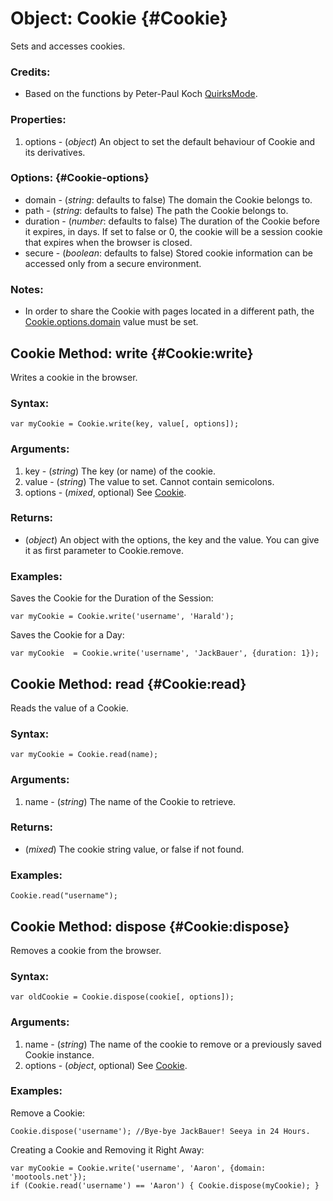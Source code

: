 Object: Cookie {#Cookie}
========================

Sets and accesses cookies.

### Credits:

- Based on the functions by Peter-Paul Koch [QuirksMode][].

### Properties:

1. options - (*object*) An object to set the default behaviour of Cookie and its derivatives.

###	Options: {#Cookie-options}

* domain   - (*string*: defaults to false) The domain the Cookie belongs to.
* path     - (*string*: defaults to false) The path the Cookie belongs to.
* duration - (*number*: defaults to false) The duration of the Cookie before it expires, in days. If set to false or 0, the cookie will be a session cookie that expires when the browser is closed.
* secure   - (*boolean*: defaults to false) Stored cookie information can be accessed only from a secure environment.

### Notes:

- In order to share the Cookie with pages located in a different path, the [Cookie.options.domain][] value must be set.



Cookie Method: write {#Cookie:write}
--------------------------------

Writes a cookie in the browser.

###	Syntax:

	var myCookie = Cookie.write(key, value[, options]);

###	Arguments:

1. key     - (*string*) The key (or name) of the cookie.
2. value   - (*string*) The value to set.  Cannot contain semicolons.
3. options - (*mixed*, optional) See [Cookie][].

###	Returns:

* (*object*) An object with the options, the key and the value. You can give it as first parameter to Cookie.remove.

###	Examples:

Saves the Cookie for the Duration of the Session:

	var myCookie = Cookie.write('username', 'Harald');

Saves the Cookie for a Day:

	var myCookie  = Cookie.write('username', 'JackBauer', {duration: 1});



Cookie Method: read {#Cookie:read}
--------------------------------

Reads the value of a Cookie.

###	Syntax:

	var myCookie = Cookie.read(name);

###	Arguments:

1. name - (*string*) The name of the Cookie to retrieve.

###	Returns:

* (*mixed*) The cookie string value, or false if not found.

###	Examples:

	Cookie.read("username");



Cookie Method: dispose {#Cookie:dispose}
--------------------------------------

Removes a cookie from the browser.

###	Syntax:

	var oldCookie = Cookie.dispose(cookie[, options]);

###	Arguments:

1. name  - (*string*) The name of the cookie to remove or a previously saved Cookie instance.
2. options - (*object*, optional) See [Cookie][].

###	Examples:

Remove a Cookie:

	Cookie.dispose('username'); //Bye-bye JackBauer! Seeya in 24 Hours.

Creating a Cookie and Removing it Right Away:

	var myCookie = Cookie.write('username', 'Aaron', {domain: 'mootools.net'});
	if (Cookie.read('username') == 'Aaron') { Cookie.dispose(myCookie); }



[Cookie]: #Cookie
[Cookie.options]: #Cookie-options
[Cookie.options.domain]: #Cookie-options
[QuirksMode]: http://www.quirksmode.org